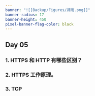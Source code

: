 ```yaml
---
banner: "![[Backup/Figures/湖雨.png]]"
banner-radius: 17
banner-height: 450
pixel-banner-flag-color: black
---
```

## Day 05
### 1. HTTPS 和 HTTP 有哪些区别？
### 2. HTTPS 工作原理。
### 3. TCP 